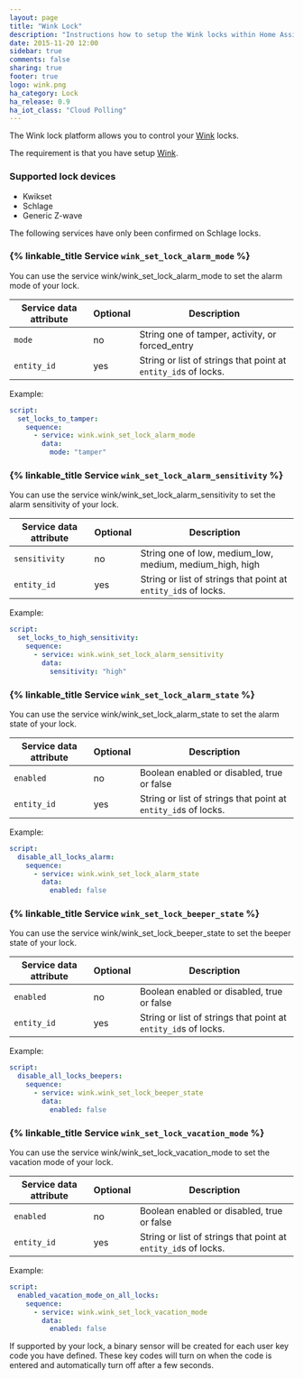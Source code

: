 ```yaml
---
layout: page
title: "Wink Lock"
description: "Instructions how to setup the Wink locks within Home Assistant."
date: 2015-11-20 12:00
sidebar: true
comments: false
sharing: true
footer: true
logo: wink.png
ha_category: Lock
ha_release: 0.9
ha_iot_class: "Cloud Polling"
---
```



The Wink lock platform allows you to control your [Wink](http://www.wink.com/) locks.

The requirement is that you have setup [Wink](/components/wink/).


### Supported lock devices

- Kwikset
- Schlage
- Generic Z-wave

<p class='note'>
The following services have only been confirmed on Schlage locks.
</p>

### {% linkable_title Service `wink_set_lock_alarm_mode` %}

You can use the service wink/wink_set_lock_alarm_mode to set the alarm mode of your lock.

| Service data attribute | Optional | Description |
| ---------------------- | -------- | ----------- |
| `mode` | no | String one of tamper, activity, or forced_entry
| `entity_id` | yes | String or list of strings that point at `entity_id`s of locks.

Example:

```yaml
script:
  set_locks_to_tamper:
    sequence:
      - service: wink.wink_set_lock_alarm_mode
        data:
          mode: "tamper"
```

### {% linkable_title Service `wink_set_lock_alarm_sensitivity` %}

You can use the service wink/wink_set_lock_alarm_sensitivity to set the alarm sensitivity of your lock.

| Service data attribute | Optional | Description |
| ---------------------- | -------- | ----------- |
| `sensitivity` | no | String one of low, medium_low, medium, medium_high, high
| `entity_id` | yes | String or list of strings that point at `entity_id`s of locks.

Example:

```yaml
script:
  set_locks_to_high_sensitivity:
    sequence:
      - service: wink.wink_set_lock_alarm_sensitivity
        data:
          sensitivity: "high"
```

### {% linkable_title Service `wink_set_lock_alarm_state` %}

You can use the service wink/wink_set_lock_alarm_state to set the alarm state of your lock.

| Service data attribute | Optional | Description |
| ---------------------- | -------- | ----------- |
| `enabled` | no | Boolean enabled or disabled, true or false
| `entity_id` | yes | String or list of strings that point at `entity_id`s of locks.

Example:

```yaml
script:
  disable_all_locks_alarm:
    sequence:
      - service: wink.wink_set_lock_alarm_state
        data:
          enabled: false 
```

### {% linkable_title Service `wink_set_lock_beeper_state` %}

You can use the service wink/wink_set_lock_beeper_state to set the beeper state of your lock.

| Service data attribute | Optional | Description |
| ---------------------- | -------- | ----------- |
| `enabled` | no | Boolean enabled or disabled, true or false
| `entity_id` | yes | String or list of strings that point at `entity_id`s of locks.

Example:

```yaml
script:
  disable_all_locks_beepers:
    sequence:
      - service: wink.wink_set_lock_beeper_state
        data:
          enabled: false
```

### {% linkable_title Service `wink_set_lock_vacation_mode` %}

You can use the service wink/wink_set_lock_vacation_mode to set the vacation mode of your lock.

| Service data attribute | Optional | Description |
| ---------------------- | -------- | ----------- |
| `enabled` | no | Boolean enabled or disabled, true or false
| `entity_id` | yes | String or list of strings that point at `entity_id`s of locks.

Example:

```yaml
script:
  enabled_vacation_mode_on_all_locks:
    sequence:
      - service: wink.wink_set_lock_vacation_mode
        data:
          enabled: false
```


<p class='note'>
If supported by your lock, a binary sensor will be created for each user key code you have defined. These key codes will turn on when the code is entered and automatically turn off after a few seconds.
</p>
